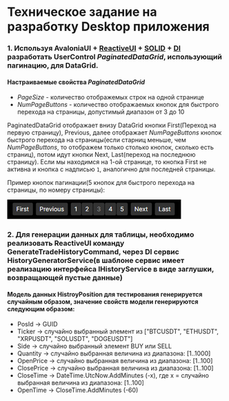 # Техническое задание на разработку Desktop приложения

### 1. Используя AvaloniaUI + [ReactiveUI](https://www.reactiveui.net/) + [SOLID](https://ru.wikipedia.org/wiki/SOLID_(%D0%BF%D1%80%D0%BE%D0%B3%D1%80%D0%B0%D0%BC%D0%BC%D0%B8%D1%80%D0%BE%D0%B2%D0%B0%D0%BD%D0%B8%D0%B5)) + [DI](https://learn.microsoft.com/ru-ru/dotnet/core/extensions/dependency-injection) разработать UserControl _PaginatedDataGrid_, использующий пагинацию, для DataGrid.
#### Настраиваемые свойства _PaginatedDataGrid_
  - _PageSize_ - количество отображемых строк на одной странице
  - _NumPageButtons_ - количество отображаемых кнопок для быстрого перехода на страницы, допустимый диапазон от 3 до 10

PaginatedDataGrid отображает внизу DataGrid кнопки First(Переход на первую страницу), Previous, далее отображает _NumPageButtons_ кнопок быстрого перехода на страницы(если старниц меньше, чем _NumPageButtons_, то отображем только столько кнопок, сколько есть страниц), потом идут кнопки Next, Last(переход на последнюю страницу).
Если мы находимся на 1-ой странице, то кнопка First не активна и кнопка с надписью `1`, аналогично для последней страницы.

Пример кнопок пагинации(5 кнопок для быстрого перехода на страницы, по номеру страницы):

![alt text](https://github.com/QuickLeopard/AvaloniaUI.DataGrid.Pagination/blob/master/Images/Pagination.png)

### 2. Для генерации данных для таблицы, необходимо реализовать ReactiveUI команду GenerateTradeHistoryCommand, через DI сервис HistoryGeneratorService(в шаблоне сервис имеет реализацию интерфейса IHistoryService в виде заглушки, возвращающей пустые данные)
#### Модель данных HistroyPosition для тестирования генерируется случайным образом, значение свойств модели генерируются следующим образом:
- PosId -> GUID
- Ticker -> случайно выбранный элемент из ["BTCUSDT", "ETHUSDT", "XRPUSDT", "SOLUSDT", "DOGEUSDT"]
- Side -> случайно выбранный элемент BUY или SELL
- Quantity -> случайно выбранная величина из диапазона: [1..1000]
- OpenPrice -> случайно выбранная величина из диапазона: [1..100]
- ClosePrice -> случайно выбранная величина из диапазона: [1..100]
- CloseTime -> DateTime.UtcNow.AddMinutes (-x), где x = случайно выбранная величина из диапазона: [1..100]
- OpenTime -> CloseTime.AddMinutes (-60)
